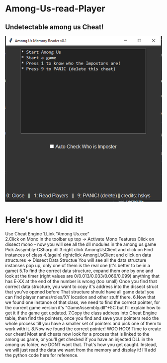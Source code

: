 # Among-Us-read-Player
## Undetectable among us Cheat!
![x.PNG](x.PNG)


# Here's how I did it!
Use Cheat Engine
1.Link "Among Us.exe" <br>
2.Click on Mono in the toolbar up top -> Activate Mono Features
Click on dissect mono - now you will see all the dll modules in the among us game
Pick Assymbly-CSharp.dll
3.right click AmongUsClient and click on Find instances of class
4.(again) rightclick AmongUsClient and click on data structures -> Dissect Data Structue
You will see all the data structure instanses pop up, only one of them is the real one (it's better to be in a game)
5.To find the correct data structure, expand them one by one and look at the timer (right values are 0/0.013/0.033/0.066/0.099) anything that has E-XX at the end of the number is wrong (too small)
Once you find that correct data structure, you want to copy it's address into the dissect struct that you've opened before
That structure should have all game data! you can find player names/roles/XY location and other stuff there.
6.Now that we found one instance of that class, we need to find the correct pointer, for the current game version it's "GameAssembly.dll"+5C but I'll explain how to get it if the game get updated.
7.Copy the class address into Cheat Engine table, then find the pointers, once you find and save your pointers redo the whole process till you have a smaller set of pointers and pick one of them to work with it.
8.Now we found the correct pointer! WOO HOO!
Time to create our cheat!
Most anti cheats now look for a process that is linked to the among us game, or you'll get checked if you have an injected DLL in the among us folder, we DONT want that. That's how you get caught.
Instead, we will just read the data we want from the memory and display it!
I'll add the python code here for reference.
